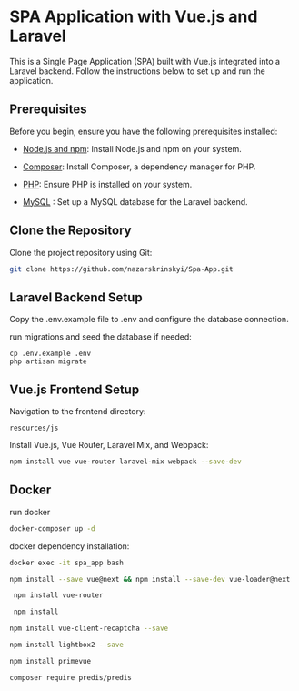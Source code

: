 # SPA Application with Vue.js and Laravel

This is a Single Page Application (SPA) built with Vue.js integrated into a Laravel backend. Follow the instructions below to set up and run the application.

## Prerequisites

Before you begin, ensure you have the following prerequisites installed:

- [Node.js and npm](https://nodejs.org/): Install Node.js and npm on your system.

- [Composer](https://getcomposer.org/): Install Composer, a dependency manager for PHP.

- [PHP](https://www.php.net/): Ensure PHP is installed on your system.

- [MySQL](https://www.mysql.com/) : Set up a MySQL database for the Laravel backend.

## Clone the Repository

Clone the project repository using Git:

```bash
git clone https://github.com/nazarskrinskyi/Spa-App.git
```


## Laravel Backend Setup

Copy the .env.example file to .env and configure the database connection.

run migrations and seed the database if needed:


    cp .env.example .env
    php artisan migrate

## Vue.js Frontend Setup

Navigation to the frontend directory:

    resources/js
Install Vue.js, Vue Router, Laravel Mix, and Webpack:
```bash
npm install vue vue-router laravel-mix webpack --save-dev
```

## Docker
run docker
```bash
docker-composer up -d
```
docker dependency installation:
```bash
docker exec -it spa_app bash
```
```bash
npm install --save vue@next && npm install --save-dev vue-loader@next
```
```bash
 npm install vue-router
```
```bash
 npm install 
```
```bash
npm install vue-client-recaptcha --save
```
```bash
npm install lightbox2 --save
```
```bash
npm install primevue 
```
```bash
composer require predis/predis
```
